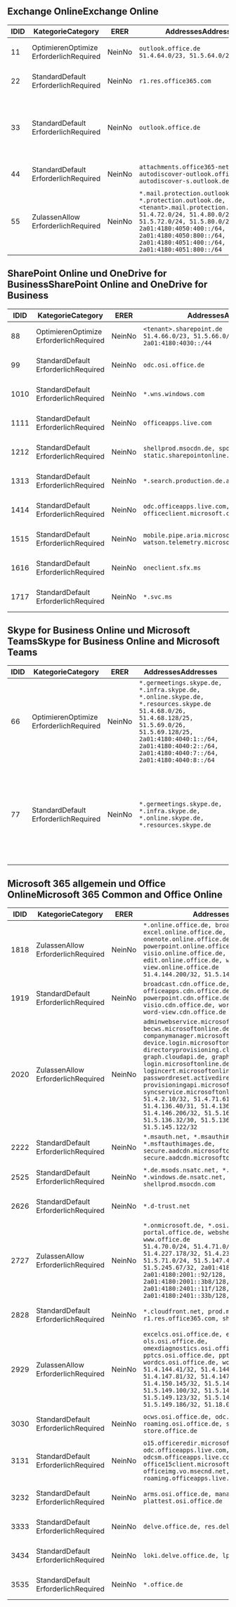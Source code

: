 <!--THIS FILE IS AUTOMATICALLY GENERATED. MANUAL CHANGES WILL BE OVERWRITTEN.-->
<!--Please contact the Office 365 Endpoints team with any questions.-->
<!--Germany endpoints version 2020032700-->
<!--File generated 2020-06-13 17:00:15.5521-->

## <a name="exchange-online"></a><span data-ttu-id="29dc1-101">Exchange Online</span><span class="sxs-lookup"><span data-stu-id="29dc1-101">Exchange Online</span></span>

<span data-ttu-id="29dc1-102">ID</span><span class="sxs-lookup"><span data-stu-id="29dc1-102">ID</span></span> | <span data-ttu-id="29dc1-103">Kategorie</span><span class="sxs-lookup"><span data-stu-id="29dc1-103">Category</span></span> | <span data-ttu-id="29dc1-104">ER</span><span class="sxs-lookup"><span data-stu-id="29dc1-104">ER</span></span> | <span data-ttu-id="29dc1-105">Addresses</span><span class="sxs-lookup"><span data-stu-id="29dc1-105">Addresses</span></span> | <span data-ttu-id="29dc1-106">Ports</span><span class="sxs-lookup"><span data-stu-id="29dc1-106">Ports</span></span>
-- | -------------------- | -- | ------------------------------------------------------------------------------------------------------------------------------------------------------------------------------------------------------------------------------------------------------------ | -------------------------------
<span data-ttu-id="29dc1-107">1</span><span class="sxs-lookup"><span data-stu-id="29dc1-107">1</span></span> | <span data-ttu-id="29dc1-108">Optimieren</span><span class="sxs-lookup"><span data-stu-id="29dc1-108">Optimize</span></span><BR><span data-ttu-id="29dc1-109">Erforderlich</span><span class="sxs-lookup"><span data-stu-id="29dc1-109">Required</span></span> | <span data-ttu-id="29dc1-110">Nein</span><span class="sxs-lookup"><span data-stu-id="29dc1-110">No</span></span> | `outlook.office.de`<BR>`51.4.64.0/23, 51.5.64.0/23` | <span data-ttu-id="29dc1-111">**TCP:** 443, 80</span><span class="sxs-lookup"><span data-stu-id="29dc1-111">**TCP:** 443, 80</span></span>
<span data-ttu-id="29dc1-112">2</span><span class="sxs-lookup"><span data-stu-id="29dc1-112">2</span></span> | <span data-ttu-id="29dc1-113">Standard</span><span class="sxs-lookup"><span data-stu-id="29dc1-113">Default</span></span><BR><span data-ttu-id="29dc1-114">Erforderlich</span><span class="sxs-lookup"><span data-stu-id="29dc1-114">Required</span></span> | <span data-ttu-id="29dc1-115">Nein</span><span class="sxs-lookup"><span data-stu-id="29dc1-115">No</span></span> | `r1.res.office365.com` | <span data-ttu-id="29dc1-116">**TCP:** 443, 80</span><span class="sxs-lookup"><span data-stu-id="29dc1-116">**TCP:** 443, 80</span></span>
<span data-ttu-id="29dc1-117">3</span><span class="sxs-lookup"><span data-stu-id="29dc1-117">3</span></span> | <span data-ttu-id="29dc1-118">Standard</span><span class="sxs-lookup"><span data-stu-id="29dc1-118">Default</span></span><BR><span data-ttu-id="29dc1-119">Erforderlich</span><span class="sxs-lookup"><span data-stu-id="29dc1-119">Required</span></span> | <span data-ttu-id="29dc1-120">Nein</span><span class="sxs-lookup"><span data-stu-id="29dc1-120">No</span></span> | `outlook.office.de` | <span data-ttu-id="29dc1-121">**TCP:** 143, 25, 587, 993, 995</span><span class="sxs-lookup"><span data-stu-id="29dc1-121">**TCP:** 143, 25, 587, 993, 995</span></span>
<span data-ttu-id="29dc1-122">4</span><span class="sxs-lookup"><span data-stu-id="29dc1-122">4</span></span> | <span data-ttu-id="29dc1-123">Standard</span><span class="sxs-lookup"><span data-stu-id="29dc1-123">Default</span></span><BR><span data-ttu-id="29dc1-124">Erforderlich</span><span class="sxs-lookup"><span data-stu-id="29dc1-124">Required</span></span> | <span data-ttu-id="29dc1-125">Nein</span><span class="sxs-lookup"><span data-stu-id="29dc1-125">No</span></span> | `attachments.office365-net.de, autodiscover-outlook.office.de, autodiscover-s.outlook.de` | <span data-ttu-id="29dc1-126">**TCP:** 443, 80</span><span class="sxs-lookup"><span data-stu-id="29dc1-126">**TCP:** 443, 80</span></span>
<span data-ttu-id="29dc1-127">5</span><span class="sxs-lookup"><span data-stu-id="29dc1-127">5</span></span> | <span data-ttu-id="29dc1-128">Zulassen</span><span class="sxs-lookup"><span data-stu-id="29dc1-128">Allow</span></span><BR><span data-ttu-id="29dc1-129">Erforderlich</span><span class="sxs-lookup"><span data-stu-id="29dc1-129">Required</span></span> | <span data-ttu-id="29dc1-130">Nein</span><span class="sxs-lookup"><span data-stu-id="29dc1-130">No</span></span> | `*.mail.protection.outlook.de, *.protection.outlook.de, <tenant>.mail.protection.outlook.de`<BR>`51.4.72.0/24, 51.4.80.0/27, 51.5.72.0/24, 51.5.80.0/27, 2a01:4180:4050:400::/64, 2a01:4180:4050:800::/64, 2a01:4180:4051:400::/64, 2a01:4180:4051:800::/64` | <span data-ttu-id="29dc1-131">**TCP:** 25, 443</span><span class="sxs-lookup"><span data-stu-id="29dc1-131">**TCP:** 25, 443</span></span>

## <a name="sharepoint-online-and-onedrive-for-business"></a><span data-ttu-id="29dc1-132">SharePoint Online und OneDrive for Business</span><span class="sxs-lookup"><span data-stu-id="29dc1-132">SharePoint Online and OneDrive for Business</span></span>

<span data-ttu-id="29dc1-133">ID</span><span class="sxs-lookup"><span data-stu-id="29dc1-133">ID</span></span> | <span data-ttu-id="29dc1-134">Kategorie</span><span class="sxs-lookup"><span data-stu-id="29dc1-134">Category</span></span> | <span data-ttu-id="29dc1-135">ER</span><span class="sxs-lookup"><span data-stu-id="29dc1-135">ER</span></span> | <span data-ttu-id="29dc1-136">Addresses</span><span class="sxs-lookup"><span data-stu-id="29dc1-136">Addresses</span></span> | <span data-ttu-id="29dc1-137">Ports</span><span class="sxs-lookup"><span data-stu-id="29dc1-137">Ports</span></span>
-- | -------------------- | -- | ------------------------------------------------------------------------------ | ----------------
<span data-ttu-id="29dc1-138">8</span><span class="sxs-lookup"><span data-stu-id="29dc1-138">8</span></span> | <span data-ttu-id="29dc1-139">Optimieren</span><span class="sxs-lookup"><span data-stu-id="29dc1-139">Optimize</span></span><BR><span data-ttu-id="29dc1-140">Erforderlich</span><span class="sxs-lookup"><span data-stu-id="29dc1-140">Required</span></span> | <span data-ttu-id="29dc1-141">Nein</span><span class="sxs-lookup"><span data-stu-id="29dc1-141">No</span></span> | `<tenant>.sharepoint.de`<BR>`51.4.66.0/23, 51.5.66.0/23, 2a01:4180:4030::/44` | <span data-ttu-id="29dc1-142">**TCP:** 443, 80</span><span class="sxs-lookup"><span data-stu-id="29dc1-142">**TCP:** 443, 80</span></span>
<span data-ttu-id="29dc1-143">9</span><span class="sxs-lookup"><span data-stu-id="29dc1-143">9</span></span> | <span data-ttu-id="29dc1-144">Standard</span><span class="sxs-lookup"><span data-stu-id="29dc1-144">Default</span></span><BR><span data-ttu-id="29dc1-145">Erforderlich</span><span class="sxs-lookup"><span data-stu-id="29dc1-145">Required</span></span> | <span data-ttu-id="29dc1-146">Nein</span><span class="sxs-lookup"><span data-stu-id="29dc1-146">No</span></span> | `odc.osi.office.de` | <span data-ttu-id="29dc1-147">**TCP:** 443, 80</span><span class="sxs-lookup"><span data-stu-id="29dc1-147">**TCP:** 443, 80</span></span>
<span data-ttu-id="29dc1-148">10</span><span class="sxs-lookup"><span data-stu-id="29dc1-148">10</span></span> | <span data-ttu-id="29dc1-149">Standard</span><span class="sxs-lookup"><span data-stu-id="29dc1-149">Default</span></span><BR><span data-ttu-id="29dc1-150">Erforderlich</span><span class="sxs-lookup"><span data-stu-id="29dc1-150">Required</span></span> | <span data-ttu-id="29dc1-151">Nein</span><span class="sxs-lookup"><span data-stu-id="29dc1-151">No</span></span> | `*.wns.windows.com` | <span data-ttu-id="29dc1-152">**TCP:** 443, 80</span><span class="sxs-lookup"><span data-stu-id="29dc1-152">**TCP:** 443, 80</span></span>
<span data-ttu-id="29dc1-153">11</span><span class="sxs-lookup"><span data-stu-id="29dc1-153">11</span></span> | <span data-ttu-id="29dc1-154">Standard</span><span class="sxs-lookup"><span data-stu-id="29dc1-154">Default</span></span><BR><span data-ttu-id="29dc1-155">Erforderlich</span><span class="sxs-lookup"><span data-stu-id="29dc1-155">Required</span></span> | <span data-ttu-id="29dc1-156">Nein</span><span class="sxs-lookup"><span data-stu-id="29dc1-156">No</span></span> | `officeapps.live.com` | <span data-ttu-id="29dc1-157">**TCP:** 443, 80</span><span class="sxs-lookup"><span data-stu-id="29dc1-157">**TCP:** 443, 80</span></span>
<span data-ttu-id="29dc1-158">12</span><span class="sxs-lookup"><span data-stu-id="29dc1-158">12</span></span> | <span data-ttu-id="29dc1-159">Standard</span><span class="sxs-lookup"><span data-stu-id="29dc1-159">Default</span></span><BR><span data-ttu-id="29dc1-160">Erforderlich</span><span class="sxs-lookup"><span data-stu-id="29dc1-160">Required</span></span> | <span data-ttu-id="29dc1-161">Nein</span><span class="sxs-lookup"><span data-stu-id="29dc1-161">No</span></span> | `shellprod.msocdn.de, spoprod-a.akamaihd.net, static.sharepointonline.com` | <span data-ttu-id="29dc1-162">**TCP:** 443, 80</span><span class="sxs-lookup"><span data-stu-id="29dc1-162">**TCP:** 443, 80</span></span>
<span data-ttu-id="29dc1-163">13</span><span class="sxs-lookup"><span data-stu-id="29dc1-163">13</span></span> | <span data-ttu-id="29dc1-164">Standard</span><span class="sxs-lookup"><span data-stu-id="29dc1-164">Default</span></span><BR><span data-ttu-id="29dc1-165">Erforderlich</span><span class="sxs-lookup"><span data-stu-id="29dc1-165">Required</span></span> | <span data-ttu-id="29dc1-166">Nein</span><span class="sxs-lookup"><span data-stu-id="29dc1-166">No</span></span> | `*.search.production.de.azuretrafficmanager.de` | <span data-ttu-id="29dc1-167">**TCP:** 443</span><span class="sxs-lookup"><span data-stu-id="29dc1-167">**TCP:** 443</span></span>
<span data-ttu-id="29dc1-168">14</span><span class="sxs-lookup"><span data-stu-id="29dc1-168">14</span></span> | <span data-ttu-id="29dc1-169">Standard</span><span class="sxs-lookup"><span data-stu-id="29dc1-169">Default</span></span><BR><span data-ttu-id="29dc1-170">Erforderlich</span><span class="sxs-lookup"><span data-stu-id="29dc1-170">Required</span></span> | <span data-ttu-id="29dc1-171">Nein</span><span class="sxs-lookup"><span data-stu-id="29dc1-171">No</span></span> | `odc.officeapps.live.com, officeclient.microsoft.com` | <span data-ttu-id="29dc1-172">**TCP:** 443, 80</span><span class="sxs-lookup"><span data-stu-id="29dc1-172">**TCP:** 443, 80</span></span>
<span data-ttu-id="29dc1-173">15</span><span class="sxs-lookup"><span data-stu-id="29dc1-173">15</span></span> | <span data-ttu-id="29dc1-174">Standard</span><span class="sxs-lookup"><span data-stu-id="29dc1-174">Default</span></span><BR><span data-ttu-id="29dc1-175">Erforderlich</span><span class="sxs-lookup"><span data-stu-id="29dc1-175">Required</span></span> | <span data-ttu-id="29dc1-176">Nein</span><span class="sxs-lookup"><span data-stu-id="29dc1-176">No</span></span> | `mobile.pipe.aria.microsoft.com, ssw.live.com, watson.telemetry.microsoft.com` | <span data-ttu-id="29dc1-177">**TCP:** 443, 80</span><span class="sxs-lookup"><span data-stu-id="29dc1-177">**TCP:** 443, 80</span></span>
<span data-ttu-id="29dc1-178">16</span><span class="sxs-lookup"><span data-stu-id="29dc1-178">16</span></span> | <span data-ttu-id="29dc1-179">Standard</span><span class="sxs-lookup"><span data-stu-id="29dc1-179">Default</span></span><BR><span data-ttu-id="29dc1-180">Erforderlich</span><span class="sxs-lookup"><span data-stu-id="29dc1-180">Required</span></span> | <span data-ttu-id="29dc1-181">Nein</span><span class="sxs-lookup"><span data-stu-id="29dc1-181">No</span></span> | `oneclient.sfx.ms` | <span data-ttu-id="29dc1-182">**TCP:** 443, 80</span><span class="sxs-lookup"><span data-stu-id="29dc1-182">**TCP:** 443, 80</span></span>
<span data-ttu-id="29dc1-183">17</span><span class="sxs-lookup"><span data-stu-id="29dc1-183">17</span></span> | <span data-ttu-id="29dc1-184">Standard</span><span class="sxs-lookup"><span data-stu-id="29dc1-184">Default</span></span><BR><span data-ttu-id="29dc1-185">Erforderlich</span><span class="sxs-lookup"><span data-stu-id="29dc1-185">Required</span></span> | <span data-ttu-id="29dc1-186">Nein</span><span class="sxs-lookup"><span data-stu-id="29dc1-186">No</span></span> | `*.svc.ms` | <span data-ttu-id="29dc1-187">**TCP:** 443, 80</span><span class="sxs-lookup"><span data-stu-id="29dc1-187">**TCP:** 443, 80</span></span>

## <a name="skype-for-business-online-and-microsoft-teams"></a><span data-ttu-id="29dc1-188">Skype for Business Online und Microsoft Teams</span><span class="sxs-lookup"><span data-stu-id="29dc1-188">Skype for Business Online and Microsoft Teams</span></span>

<span data-ttu-id="29dc1-189">ID</span><span class="sxs-lookup"><span data-stu-id="29dc1-189">ID</span></span> | <span data-ttu-id="29dc1-190">Kategorie</span><span class="sxs-lookup"><span data-stu-id="29dc1-190">Category</span></span> | <span data-ttu-id="29dc1-191">ER</span><span class="sxs-lookup"><span data-stu-id="29dc1-191">ER</span></span> | <span data-ttu-id="29dc1-192">Addresses</span><span class="sxs-lookup"><span data-stu-id="29dc1-192">Addresses</span></span> | <span data-ttu-id="29dc1-193">Ports</span><span class="sxs-lookup"><span data-stu-id="29dc1-193">Ports</span></span>
-- | -------------------- | -- | ----------------------------------------------------------------------------------------------------------------------------------------------------------------------------------------------------------------------------------------------- | --------------------------------------------------
<span data-ttu-id="29dc1-194">6</span><span class="sxs-lookup"><span data-stu-id="29dc1-194">6</span></span> | <span data-ttu-id="29dc1-195">Optimieren</span><span class="sxs-lookup"><span data-stu-id="29dc1-195">Optimize</span></span><BR><span data-ttu-id="29dc1-196">Erforderlich</span><span class="sxs-lookup"><span data-stu-id="29dc1-196">Required</span></span> | <span data-ttu-id="29dc1-197">Nein</span><span class="sxs-lookup"><span data-stu-id="29dc1-197">No</span></span> | `*.germeetings.skype.de, *.infra.skype.de, *.online.skype.de, *.resources.skype.de`<BR>`51.4.68.0/26, 51.4.68.128/25, 51.5.69.0/26, 51.5.69.128/25, 2a01:4180:4040:1::/64, 2a01:4180:4040:2::/64, 2a01:4180:4040:7::/64, 2a01:4180:4040:8::/64` | <span data-ttu-id="29dc1-198">**TCP:** 443, 80</span><span class="sxs-lookup"><span data-stu-id="29dc1-198">**TCP:** 443, 80</span></span><BR><span data-ttu-id="29dc1-199">**UDP:** 3478</span><span class="sxs-lookup"><span data-stu-id="29dc1-199">**UDP:** 3478</span></span>
<span data-ttu-id="29dc1-200">7</span><span class="sxs-lookup"><span data-stu-id="29dc1-200">7</span></span> | <span data-ttu-id="29dc1-201">Standard</span><span class="sxs-lookup"><span data-stu-id="29dc1-201">Default</span></span><BR><span data-ttu-id="29dc1-202">Erforderlich</span><span class="sxs-lookup"><span data-stu-id="29dc1-202">Required</span></span> | <span data-ttu-id="29dc1-203">Nein</span><span class="sxs-lookup"><span data-stu-id="29dc1-203">No</span></span> | `*.germeetings.skype.de, *.infra.skype.de, *.online.skype.de, *.resources.skype.de` | <span data-ttu-id="29dc1-204">**TCP:** 5061, 50000-59999</span><span class="sxs-lookup"><span data-stu-id="29dc1-204">**TCP:** 5061, 50000-59999</span></span><BR><span data-ttu-id="29dc1-205">**UDP:** 50000-59999</span><span class="sxs-lookup"><span data-stu-id="29dc1-205">**UDP:** 50000-59999</span></span>

## <a name="microsoft-365-common-and-office-online"></a><span data-ttu-id="29dc1-206">Microsoft 365 allgemein und Office Online</span><span class="sxs-lookup"><span data-stu-id="29dc1-206">Microsoft 365 Common and Office Online</span></span>

<span data-ttu-id="29dc1-207">ID</span><span class="sxs-lookup"><span data-stu-id="29dc1-207">ID</span></span> | <span data-ttu-id="29dc1-208">Kategorie</span><span class="sxs-lookup"><span data-stu-id="29dc1-208">Category</span></span> | <span data-ttu-id="29dc1-209">ER</span><span class="sxs-lookup"><span data-stu-id="29dc1-209">ER</span></span> | <span data-ttu-id="29dc1-210">Addresses</span><span class="sxs-lookup"><span data-stu-id="29dc1-210">Addresses</span></span> | <span data-ttu-id="29dc1-211">Ports</span><span class="sxs-lookup"><span data-stu-id="29dc1-211">Ports</span></span>
-- | ------------------- | -- | -------------------------------------------------------------------------------------------------------------------------------------------------------------------------------------------------------------------------------------------------------------------------------------------------------------------------------------------------------------------------------------------------------------------------------------------------------------------------------------------------------------------------------------------------------------------------------------------------------------------------- | ----------------
<span data-ttu-id="29dc1-212">18</span><span class="sxs-lookup"><span data-stu-id="29dc1-212">18</span></span> | <span data-ttu-id="29dc1-213">Zulassen</span><span class="sxs-lookup"><span data-stu-id="29dc1-213">Allow</span></span><BR><span data-ttu-id="29dc1-214">Erforderlich</span><span class="sxs-lookup"><span data-stu-id="29dc1-214">Required</span></span> | <span data-ttu-id="29dc1-215">Nein</span><span class="sxs-lookup"><span data-stu-id="29dc1-215">No</span></span> | `*.online.office.de, broadcast.online.office.de, excel.online.office.de, onenote.online.office.de, powerpoint.online.office.de, visio.online.office.de, word-edit.online.office.de, word-view.online.office.de`<BR>`51.4.144.200/32, 51.5.149.3/32, 51.18.16.0/23` | <span data-ttu-id="29dc1-216">**TCP:** 443</span><span class="sxs-lookup"><span data-stu-id="29dc1-216">**TCP:** 443</span></span>
<span data-ttu-id="29dc1-217">19</span><span class="sxs-lookup"><span data-stu-id="29dc1-217">19</span></span> | <span data-ttu-id="29dc1-218">Standard</span><span class="sxs-lookup"><span data-stu-id="29dc1-218">Default</span></span><BR><span data-ttu-id="29dc1-219">Erforderlich</span><span class="sxs-lookup"><span data-stu-id="29dc1-219">Required</span></span> | <span data-ttu-id="29dc1-220">Nein</span><span class="sxs-lookup"><span data-stu-id="29dc1-220">No</span></span> | `broadcast.cdn.office.de, excel.cdn.office.de, officeapps.cdn.office.de, onenote.cdn.office.de, powerpoint.cdn.office.de, view.cdn.office.de, visio.cdn.office.de, word-edit.cdn.office.de, word-view.cdn.office.de` | <span data-ttu-id="29dc1-221">**TCP:** 443</span><span class="sxs-lookup"><span data-stu-id="29dc1-221">**TCP:** 443</span></span>
<span data-ttu-id="29dc1-222">20</span><span class="sxs-lookup"><span data-stu-id="29dc1-222">20</span></span> | <span data-ttu-id="29dc1-223">Zulassen</span><span class="sxs-lookup"><span data-stu-id="29dc1-223">Allow</span></span><BR><span data-ttu-id="29dc1-224">Erforderlich</span><span class="sxs-lookup"><span data-stu-id="29dc1-224">Required</span></span> | <span data-ttu-id="29dc1-225">Nein</span><span class="sxs-lookup"><span data-stu-id="29dc1-225">No</span></span> | `adminwebservice.microsoftonline.de, becws.microsoftonline.de, companymanager.microsoftonline.de, device.login.microsoftonline.de, directoryprovisioning.cloudapi.de, graph.cloudapi.de, graph.microsoft.de, login.microsoftonline.de, logincert.microsoftonline.de, pas.cloudapi.de, passwordreset.activedirectory.microsoftazure.de, provisioningapi.microsoftonline.de, syncservice.microsoftonline.de`<BR>`51.4.2.10/32, 51.4.71.61/32, 51.4.136.38/31, 51.4.136.40/31, 51.4.136.42/32, 51.4.146.38/32, 51.4.146.206/32, 51.5.16.7/32, 51.5.71.22/32, 51.5.136.32/30, 51.5.136.36/32, 51.5.145.29/32, 51.5.145.122/32` | <span data-ttu-id="29dc1-226">**TCP:** 443, 80</span><span class="sxs-lookup"><span data-stu-id="29dc1-226">**TCP:** 443, 80</span></span>
<span data-ttu-id="29dc1-227">22</span><span class="sxs-lookup"><span data-stu-id="29dc1-227">22</span></span> | <span data-ttu-id="29dc1-228">Standard</span><span class="sxs-lookup"><span data-stu-id="29dc1-228">Default</span></span><BR><span data-ttu-id="29dc1-229">Erforderlich</span><span class="sxs-lookup"><span data-stu-id="29dc1-229">Required</span></span> | <span data-ttu-id="29dc1-230">Nein</span><span class="sxs-lookup"><span data-stu-id="29dc1-230">No</span></span> | `*.msauth.net, *.msauthimages.de, *.msftauth.net, *.msftauthimages.de, secure.aadcdn.microsoftonline-p.com, secure.aadcdn.microsoftonline-p.de` | <span data-ttu-id="29dc1-231">**TCP:** 443, 80</span><span class="sxs-lookup"><span data-stu-id="29dc1-231">**TCP:** 443, 80</span></span>
<span data-ttu-id="29dc1-232">25</span><span class="sxs-lookup"><span data-stu-id="29dc1-232">25</span></span> | <span data-ttu-id="29dc1-233">Standard</span><span class="sxs-lookup"><span data-stu-id="29dc1-233">Default</span></span><BR><span data-ttu-id="29dc1-234">Erforderlich</span><span class="sxs-lookup"><span data-stu-id="29dc1-234">Required</span></span> | <span data-ttu-id="29dc1-235">Nein</span><span class="sxs-lookup"><span data-stu-id="29dc1-235">No</span></span> | `*.de.msods.nsatc.net, *.office.de.akadns.net, *.windows.de.nsatc.net, officehome.msocdn.de, shellprod.msocdn.com` | <span data-ttu-id="29dc1-236">**TCP:** 443, 80</span><span class="sxs-lookup"><span data-stu-id="29dc1-236">**TCP:** 443, 80</span></span>
<span data-ttu-id="29dc1-237">26</span><span class="sxs-lookup"><span data-stu-id="29dc1-237">26</span></span> | <span data-ttu-id="29dc1-238">Standard</span><span class="sxs-lookup"><span data-stu-id="29dc1-238">Default</span></span><BR><span data-ttu-id="29dc1-239">Erforderlich</span><span class="sxs-lookup"><span data-stu-id="29dc1-239">Required</span></span> | <span data-ttu-id="29dc1-240">Nein</span><span class="sxs-lookup"><span data-stu-id="29dc1-240">No</span></span> | `*.d-trust.net` | <span data-ttu-id="29dc1-241">**TCP:** 443, 80</span><span class="sxs-lookup"><span data-stu-id="29dc1-241">**TCP:** 443, 80</span></span>
<span data-ttu-id="29dc1-242">27</span><span class="sxs-lookup"><span data-stu-id="29dc1-242">27</span></span> | <span data-ttu-id="29dc1-243">Zulassen</span><span class="sxs-lookup"><span data-stu-id="29dc1-243">Allow</span></span><BR><span data-ttu-id="29dc1-244">Erforderlich</span><span class="sxs-lookup"><span data-stu-id="29dc1-244">Required</span></span> | <span data-ttu-id="29dc1-245">Nein</span><span class="sxs-lookup"><span data-stu-id="29dc1-245">No</span></span> | `*.onmicrosoft.de, *.osi.office.de, office.de, portal.office.de, webshell.suite.office.de, www.office.de`<BR>`51.4.70.0/24, 51.4.71.0/24, 51.4.226.115/32, 51.4.227.178/32, 51.4.230.178/32, 51.5.70.0/24, 51.5.71.0/24, 51.5.147.48/32, 51.5.242.163/32, 51.5.245.67/32, 2a01:4180:2001::2/128, 2a01:4180:2001::92/128, 2a01:4180:2001::234/128, 2a01:4180:2001::3b8/128, 2a01:4180:2401::5/128, 2a01:4180:2401::11f/128, 2a01:4180:2401::33b/128, 2a01:4180:2401::55b/128` | <span data-ttu-id="29dc1-246">**TCP:** 443, 80</span><span class="sxs-lookup"><span data-stu-id="29dc1-246">**TCP:** 443, 80</span></span>
<span data-ttu-id="29dc1-247">28</span><span class="sxs-lookup"><span data-stu-id="29dc1-247">28</span></span> | <span data-ttu-id="29dc1-248">Standard</span><span class="sxs-lookup"><span data-stu-id="29dc1-248">Default</span></span><BR><span data-ttu-id="29dc1-249">Erforderlich</span><span class="sxs-lookup"><span data-stu-id="29dc1-249">Required</span></span> | <span data-ttu-id="29dc1-250">Nein</span><span class="sxs-lookup"><span data-stu-id="29dc1-250">No</span></span> | `*.cloudfront.net, prod.msocdn.de, r1.res.office365.com, shellprod.msocdn.de` | <span data-ttu-id="29dc1-251">**TCP:** 443, 80</span><span class="sxs-lookup"><span data-stu-id="29dc1-251">**TCP:** 443, 80</span></span>
<span data-ttu-id="29dc1-252">29</span><span class="sxs-lookup"><span data-stu-id="29dc1-252">29</span></span> | <span data-ttu-id="29dc1-253">Zulassen</span><span class="sxs-lookup"><span data-stu-id="29dc1-253">Allow</span></span><BR><span data-ttu-id="29dc1-254">Erforderlich</span><span class="sxs-lookup"><span data-stu-id="29dc1-254">Required</span></span> | <span data-ttu-id="29dc1-255">Nein</span><span class="sxs-lookup"><span data-stu-id="29dc1-255">No</span></span> | `excelcs.osi.office.de, excelps.osi.office.de, ols.osi.office.de, omexdiagnostics.osi.office.de, pptcs.osi.office.de, pptps.osi.office.de, wordcs.osi.office.de, wordps.osi.office.de`<BR>`51.4.144.41/32, 51.4.144.174/32, 51.4.145.38/32, 51.4.147.81/32, 51.4.147.233/32, 51.4.148.12/32, 51.4.150.145/32, 51.5.147.242/32, 51.5.149.100/32, 51.5.149.119/32, 51.5.149.123/32, 51.5.149.180/32, 51.5.149.186/32, 51.18.0.0/21` | <span data-ttu-id="29dc1-256">**TCP:** 443, 80</span><span class="sxs-lookup"><span data-stu-id="29dc1-256">**TCP:** 443, 80</span></span>
<span data-ttu-id="29dc1-257">30</span><span class="sxs-lookup"><span data-stu-id="29dc1-257">30</span></span> | <span data-ttu-id="29dc1-258">Standard</span><span class="sxs-lookup"><span data-stu-id="29dc1-258">Default</span></span><BR><span data-ttu-id="29dc1-259">Erforderlich</span><span class="sxs-lookup"><span data-stu-id="29dc1-259">Required</span></span> | <span data-ttu-id="29dc1-260">Nein</span><span class="sxs-lookup"><span data-stu-id="29dc1-260">No</span></span> | `ocws.osi.office.de, odc.osi.office.de, roaming.osi.office.de, sharepoint.de, store.office.de` | <span data-ttu-id="29dc1-261">**TCP:** 443, 80</span><span class="sxs-lookup"><span data-stu-id="29dc1-261">**TCP:** 443, 80</span></span>
<span data-ttu-id="29dc1-262">31</span><span class="sxs-lookup"><span data-stu-id="29dc1-262">31</span></span> | <span data-ttu-id="29dc1-263">Standard</span><span class="sxs-lookup"><span data-stu-id="29dc1-263">Default</span></span><BR><span data-ttu-id="29dc1-264">Erforderlich</span><span class="sxs-lookup"><span data-stu-id="29dc1-264">Required</span></span> | <span data-ttu-id="29dc1-265">Nein</span><span class="sxs-lookup"><span data-stu-id="29dc1-265">No</span></span> | `o15.officeredir.microsoft.com, odc.officeapps.live.com, odcsm.officeapps.live.com, office.microsoft.com, office15client.microsoft.com, officeimg.vo.msecnd.net, roaming.officeapps.live.com` | <span data-ttu-id="29dc1-266">**TCP:** 443, 80</span><span class="sxs-lookup"><span data-stu-id="29dc1-266">**TCP:** 443, 80</span></span>
<span data-ttu-id="29dc1-267">32</span><span class="sxs-lookup"><span data-stu-id="29dc1-267">32</span></span> | <span data-ttu-id="29dc1-268">Standard</span><span class="sxs-lookup"><span data-stu-id="29dc1-268">Default</span></span><BR><span data-ttu-id="29dc1-269">Erforderlich</span><span class="sxs-lookup"><span data-stu-id="29dc1-269">Required</span></span> | <span data-ttu-id="29dc1-270">Nein</span><span class="sxs-lookup"><span data-stu-id="29dc1-270">No</span></span> | `arms.osi.office.de, manage.osi.office.de, plattest.osi.office.de` | <span data-ttu-id="29dc1-271">**TCP:** 443, 80</span><span class="sxs-lookup"><span data-stu-id="29dc1-271">**TCP:** 443, 80</span></span>
<span data-ttu-id="29dc1-272">33</span><span class="sxs-lookup"><span data-stu-id="29dc1-272">33</span></span> | <span data-ttu-id="29dc1-273">Standard</span><span class="sxs-lookup"><span data-stu-id="29dc1-273">Default</span></span><BR><span data-ttu-id="29dc1-274">Erforderlich</span><span class="sxs-lookup"><span data-stu-id="29dc1-274">Required</span></span> | <span data-ttu-id="29dc1-275">Nein</span><span class="sxs-lookup"><span data-stu-id="29dc1-275">No</span></span> | `delve.office.de, res.delve.office.com` | <span data-ttu-id="29dc1-276">**TCP:** 443</span><span class="sxs-lookup"><span data-stu-id="29dc1-276">**TCP:** 443</span></span>
<span data-ttu-id="29dc1-277">34</span><span class="sxs-lookup"><span data-stu-id="29dc1-277">34</span></span> | <span data-ttu-id="29dc1-278">Standard</span><span class="sxs-lookup"><span data-stu-id="29dc1-278">Default</span></span><BR><span data-ttu-id="29dc1-279">Erforderlich</span><span class="sxs-lookup"><span data-stu-id="29dc1-279">Required</span></span> | <span data-ttu-id="29dc1-280">Nein</span><span class="sxs-lookup"><span data-stu-id="29dc1-280">No</span></span> | `loki.delve.office.de, lpcres.delve.office.com` | <span data-ttu-id="29dc1-281">**TCP:** 443</span><span class="sxs-lookup"><span data-stu-id="29dc1-281">**TCP:** 443</span></span>
<span data-ttu-id="29dc1-282">35</span><span class="sxs-lookup"><span data-stu-id="29dc1-282">35</span></span> | <span data-ttu-id="29dc1-283">Standard</span><span class="sxs-lookup"><span data-stu-id="29dc1-283">Default</span></span><BR><span data-ttu-id="29dc1-284">Erforderlich</span><span class="sxs-lookup"><span data-stu-id="29dc1-284">Required</span></span> | <span data-ttu-id="29dc1-285">Nein</span><span class="sxs-lookup"><span data-stu-id="29dc1-285">No</span></span> | `*.office.de` | <span data-ttu-id="29dc1-286">**TCP:** 443, 80</span><span class="sxs-lookup"><span data-stu-id="29dc1-286">**TCP:** 443, 80</span></span>
